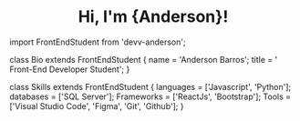<h1 align="center">Hi, I'm {Anderson}! </h1>

import FrontEndStudent from 'devv-anderson';

class Bio extends FrontEndStudent {
  name    = 'Anderson Barros';
  title   = ' Front-End Developer Student';
}

class Skills extends FrontEndStudent {
  languages = ['Javascript', 'Python'];
  databases = ['SQL Server'];
  Frameworks = ['ReactJs', 'Bootstrap'];
  Tools = ['Visual Studio Code', 'Figma', 'Git', 'Github'];
}


